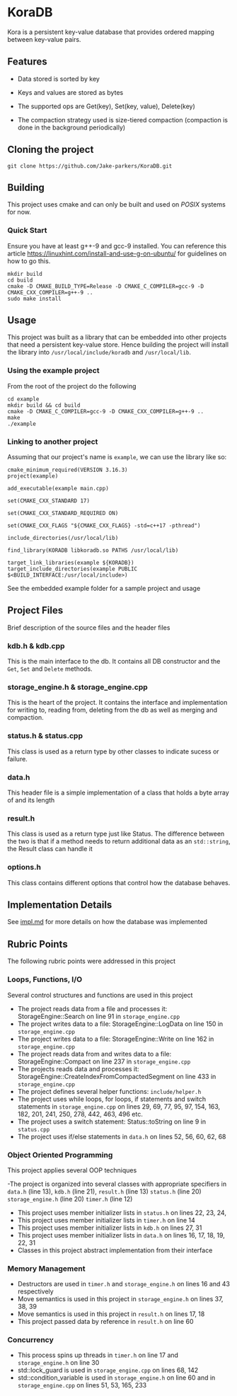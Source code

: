 # KoraDB
Kora is a persistent key-value database that provides ordered mapping between key-value pairs. 

## Features

- Data stored is sorted by key

- Keys and values are stored as bytes

- The supported ops are Get(key), Set(key, value), Delete(key)

- The compaction strategy used is size-tiered compaction (compaction is done in the background periodically)

## Cloning the project

```
git clone https://github.com/Jake-parkers/KoraDB.git
```
## Building

This project uses cmake and can only be built and used on *POSIX* systems for now.

### Quick Start

Ensure you have at least g++-9 and gcc-9 installed. You can reference this article https://linuxhint.com/install-and-use-g-on-ubuntu/ for guidelines on how to go this.

```
mkdir build
cd build
cmake -D CMAKE_BUILD_TYPE=Release -D CMAKE_C_COMPILER=gcc-9 -D CMAKE_CXX_COMPILER=g++-9 ..
sudo make install
```

## Usage
This project was built as a library that can be embedded into other projects that need a persistent key-value store. Hence building the project will install the library into `/usr/local/include/koradb` and `/usr/local/lib`. 

### Using the example project
From the root of the project do the following

```
cd example
mkdir build && cd build
cmake -D CMAKE_C_COMPILER=gcc-9 -D CMAKE_CXX_COMPILER=g++-9 ..
make
./example
```

### Linking to another project

Assuming that our project's name is `example`, we can use the library like so:

```
cmake_minimum_required(VERSION 3.16.3)
project(example)

add_executable(example main.cpp)

set(CMAKE_CXX_STANDARD 17)

set(CMAKE_CXX_STANDARD_REQUIRED ON)

set(CMAKE_CXX_FLAGS "${CMAKE_CXX_FLAGS} -std=c++17 -pthread")

include_directories(/usr/local/lib)

find_library(KORADB libkoradb.so PATHS /usr/local/lib)

target_link_libraries(example ${KORADB})
target_include_directories(example PUBLIC  $<BUILD_INTERFACE:/usr/local/include>)
```
See the embedded example folder for a sample project and usage

## Project Files

Brief description of the source files and the header files

### kdb.h & kdb.cpp

This is the main interface to the db. It contains all DB constructor and the  `Get`, `Set` and `Delete` methods.

### storage_engine.h & storage_engine.cpp

This is the heart of the project. It contains the interface and implementation for writing to, reading from, deleting from the db as well as merging and compaction.

### status.h & status.cpp

This class is used as a return type by other classes to indicate sucess or failure.

### data.h

This header file is a simple implementation of a class that holds a byte array of and its length

### result.h

This class is used as a return type just like Status. The difference between the two is that if a method needs to return additional data as an `std::string`, the Result class can handle it

### options.h

This class contains different options that control how the database behaves.

## Implementation Details

See [impl.md](https://github.com/Jake-parkers/KoraDB/blob/main/impl.md) for more details on how the database was implemented


## Rubric Points

The following rubric points were addressed in this project

### Loops, Functions, I/O

Several control structures and functions are used in this project

- The project reads data from a file and processes it: StorageEngine::Search on line 91 in `storage_engine.cpp`
- The project writes data to a file: StorageEngine::LogData on line 150 in `storage_engine.cpp`
- The project writes data to a file: StorageEngine::Write on line 162 in `storage_engine.cpp`
- The project reads data from and writes data to a file: StorageEngine::Compact on line 237 in `storage_engine.cpp`
- The projects reads data and processes it: StorageEngine::CreateIndexFromCompactedSegment on line 433 in `storage_engine.cpp`
- The project defines several helper functions: `include/helper.h`
- The project uses while loops, for loops, if statements and switch statements in `storage_engine.cpp` on lines 29, 69, 77, 95, 97, 154, 163, 182, 201, 241, 250, 278, 442, 463, 496 etc.
- The project uses a switch statement: Status::toString on line 9 in `status.cpp`
- The project uses if/else statements in `data.h` on lines 52, 56, 60, 62, 68

### Object Oriented Programming

This project applies several OOP techniques

-The project is organized into several classes with appropriate specifiers in `data.h` (line 13), `kdb.h` (line 21), `result.h` (line 13) `status.h` (line 20) `storage_engine.h` (line 20) `timer.h` (line 12)
- This project uses member initializer lists in `status.h` on lines 22, 23, 24, 
- This project uses member initializer lists in `timer.h` on line 14
- This project uses member initializer lists in `kdb.h` on lines 27, 31
- This project uses member initializer lists in `data.h` on lines 16, 17, 18, 19, 22, 31
- Classes in this project abstract implementation from their interface

### Memory Management

- Destructors are used in `timer.h` and `storage_engine.h` on lines 16 and 43 respectively
- Move semantics is used in this project in `storage_engine.h` on lines 37, 38, 39
- Move semantics is used in this project in `result.h` on lines 17, 18
- This project passed data by reference in `result.h` on line 60

### Concurrency

- This process spins up threads in `timer.h` on line 17 and `storage_engine.h` on line 30
- std::lock_guard is used in `storage_engine.cpp` on lines 68, 142
- std::condition_variable is used in `storage_engine.h` on line 60 and in `storage_engine.cpp` on lines 51, 53, 165, 233
